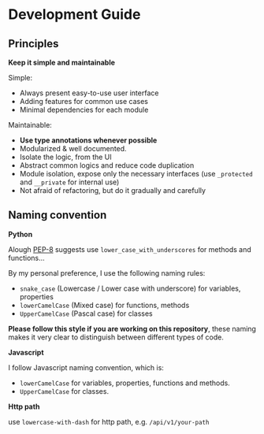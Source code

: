 # Development Guide


## Principles
**Keep it simple and maintainable**

Simple:
- Always present easy-to-use user interface
- Adding features for common use cases
- Minimal dependencies for each module

Maintainable:
- **Use type annotations whenever possible**
- Modularized & well documented.
- Isolate the logic, from the UI
- Abstract common logics and reduce code duplication
- Module isolation, expose only the necessary interfaces (use `_protected` and `__private` for internal use)
- Not afraid of refactoring, but do it gradually and carefully

## Naming convention
**Python**

Alough [PEP-8](https://peps.python.org/pep-0008/#function-and-variable-names) suggests use `lower_case_with_underscores` for methods and functions...  

By my personal preference, I use the following naming rules: 
- `snake_case` (Lowercase / Lower case with underscore) for variables, properties
- `lowerCamelCase` (Mixed case) for functions, methods
- `UpperCamelCase` (Pascal case) for classes

**Please follow this style if you are working on this repository**, these naming makes it very clear to distinguish between different types of code.

**Javascript**   

I follow Javascript naming convention, which is:
- `lowerCamelCase` for variables, properties, functions and methods.
- `UpperCamelCase` for classes.

**Http path**  

use `lowercase-with-dash` for http path, e.g. `/api/v1/your-path`